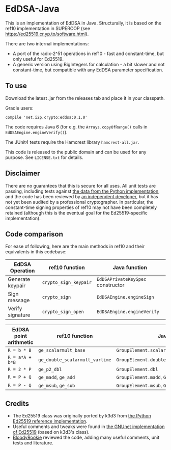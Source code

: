 EdDSA-Java
==========

This is an implementation of EdDSA in Java. Structurally, it is based on the ref10 implementation in SUPERCOP (see https://ed25519.cr.yp.to/software.html).

There are two internal implementations:
* A port of the radix-2^51 operations in ref10 - fast and constant-time, but only useful for Ed25519.
* A generic version using BigIntegers for calculation - a bit slower and not constant-time, but compatible with any EdDSA parameter specification.


To use
------

Download the latest .jar from the releases tab and place it in your classpath.

Gradle users:

```
compile 'net.i2p.crypto:eddsa:0.1.0'
```

The code requires Java 6 (for e.g. the `Arrays.copyOfRange()` calls in `EdDSAEngine.engineVerify()`).

The JUnit4 tests require the Hamcrest library `hamcrest-all.jar`.

This code is released to the public domain and can be used for any purpose. See `LICENSE.txt` for details.

Disclaimer
----------

There are no guarantees that this is secure for all uses. All unit tests are passing,
including tests against [the data from the Python implementation](https://ed25519.cr.yp.to/python/sign.input),
and the code has been reviewed by [an independent developer](https://github.com/BloodyRookie),
but it has not yet been audited by a professional cryptographer. In particular, the
constant-time signing properties of ref10 may not have been completely retained (although
this is the eventual goal for the Ed25519-specific implementation).

Code comparison
---------------

For ease of following, here are the main methods in ref10 and their equivalents in this codebase:

| EdDSA Operation | ref10 function | Java function |
| --------------- | -------------- | ------------- |
| Generate keypair | `crypto_sign_keypair` | `EdDSAPrivateKeySpec` constructor |
| Sign message | `crypto_sign` | `EdDSAEngine.engineSign` |
| Verify signature | `crypto_sign_open` | `EdDSAEngine.engineVerify` |

| EdDSA point arithmetic | ref10 function | Java function |
| ---------------------- | -------------- | ------------- |
| `R = b * B` | `ge_scalarmult_base` | `GroupElement.scalarMultiply` |
| `R = a*A + b*B` | `ge_double_scalarmult_vartime` | `GroupElement.doubleScalarMultiplyVariableTime` |
| `R = 2 * P` | `ge_p2_dbl` | `GroupElement.dbl` |
| `R = P + Q` | `ge_madd`, `ge_add` | `GroupElement.madd`, `GroupElement.add` |
| `R = P - Q` | `ge_msub`, `ge_sub` | `GroupElement.msub`, `GroupElement.sub` |

Credits
-------

* The Ed25519 class was originally ported by k3d3 from [the Python Ed25519 reference implementation](https://ed25519.cr.yp.to/python/ed25519.py).
* Useful comments and tweaks were found in [the GNUnet implementation of Ed25519](https://gnunet.org/svn/gnunet-java/src/main/java/org/gnunet/util/crypto/) (based on k3d3's class).
* [BloodyRookie](https://github.com/BloodyRookie) reviewed the code, adding many useful comments, unit tests and literature.
